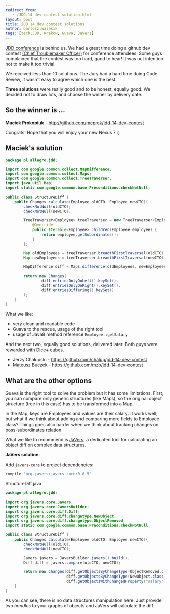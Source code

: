 ```yaml
---
redirect_from:
   - /JDD.14-dev-contest-solution.html
layout: post
title: JDD.14 dev contest solutions
author: bartosz.walacik
tags: [tech,JDD, Krakow, Guava, JaVers]
---
```


[JDD conference](http://14.jdd.org.pl/) is behind us.
We had a great time doing a github dev contest
[(Chief Troublemaker Officer)](https://github.com/allegro/jdd-14-dev-contest) for conference attendees.
Some guys complained that the contest was too hard, good to hear!
It was out intention not to make it too trivial.

We received less than 10 solutions.
The Jury had a hard time doing Code Review,
it wasn't easy to agree which one is the best.

**Three solutions** were really good and to be honest, equally good.
We decided not to draw lots, and choose the winner by delivery date.

## So the winner is ...

**Maciek Prokopiuk** - http://github.com/mcprok/jdd-14-dev-contest

Congrats! Hope that you will enjoy your new Nexus 7 :)

## Maciek's solution

```java
package pl.allegro.jdd;

import com.google.common.collect.MapDifference;
import com.google.common.collect.Maps;
import com.google.common.collect.TreeTraverser;
import java.util.Map;
import static com.google.common.base.Preconditions.checkNotNull;

public class StructureDiff {
    public Changes calculate(Employee oldCTO, Employee newCTO){
        checkNotNull(oldCTO);
        checkNotNull(newCTO);

		TreeTraverser<Employee> treeTraverser = new TreeTraverser<Employee>() {
			@Override
			public Iterable<Employee> children(Employee employee) {
				return employee.getSubordinates();
			}
		};

		Map oldEmployees = treeTraverser.breadthFirstTraversal(oldCTO).toMap(Employee::getSalary);
		Map newEmployees = treeTraverser.breadthFirstTraversal(newCTO).toMap(Employee::getSalary);

		MapDifference diff = Maps.difference(oldEmployees, newEmployees);

		return new Changes(
				diff.entriesOnlyOnLeft().keySet(),
				diff.entriesOnlyOnRight().keySet(),
				diff.entriesDiffering().keySet()
		);
    }
}
```

What we like:

* very clean and readable code
* Guava to the rescue, usage of the right tool
* usage of Java8 method reference `Employee::getSalary`

And the next two, equally good solutions, delivered later.
Both guys were rewarded with Dice+ cubes.

* Jerzy Chałupski - https://github.com/chalup/jdd-14-dev-contest
* Mateusz Buczek - https://github.com/mzb/jdd-14-dev-contest

## What are the other options

Guava is the right tool to solve the problem but it has some limitations.
First, you can compare only generic structures (like Maps),
so the original object structure (tree in this case) has to be transformed into a Map.

In the Map, keys are Employees and values are their salary.
It works well, but what if we think about adding and comparing more fields to Employee class?
Things goes also harder when we think about tracking changes on boss-subordinates relation.

What we like to recommend is [JaVers](http://javers.org), a dedicated tool for calculating
 an object diff on complex
data structures.

**JaVers solution**:

Add `javers-core` to project dependencies:

```groovy
compile 'org.javers:javers-core:0.8.5'
```

StructureDiff.java

```java
package pl.allegro.jdd;

import org.javers.core.Javers;
import org.javers.core.JaversBuilder;
import org.javers.core.diff.Diff;
import org.javers.core.diff.changetype.NewObject;
import org.javers.core.diff.changetype.ObjectRemoved;
import static com.google.common.base.Preconditions.checkNotNull;

public class StructureDiff {
    public Changes calculate(Employee oldCTO, Employee newCTO){
        checkNotNull(oldCTO);
        checkNotNull(newCTO);

        Javers javers = JaversBuilder.javers().build();
        Diff diff = javers.compare(oldCTO, newCTO);

        return new Changes(diff.getObjectsByChangeType(ObjectRemoved.class),
                           diff.getObjectsByChangeType(NewObject.class),
                           diff.getObjectsWithChangedProperty("salary"));
    }
}
```

As you can see, there is no data structures manipulation here.
Just provide two *handles* to your graphs of objects and JaVers will calculate the diff.








